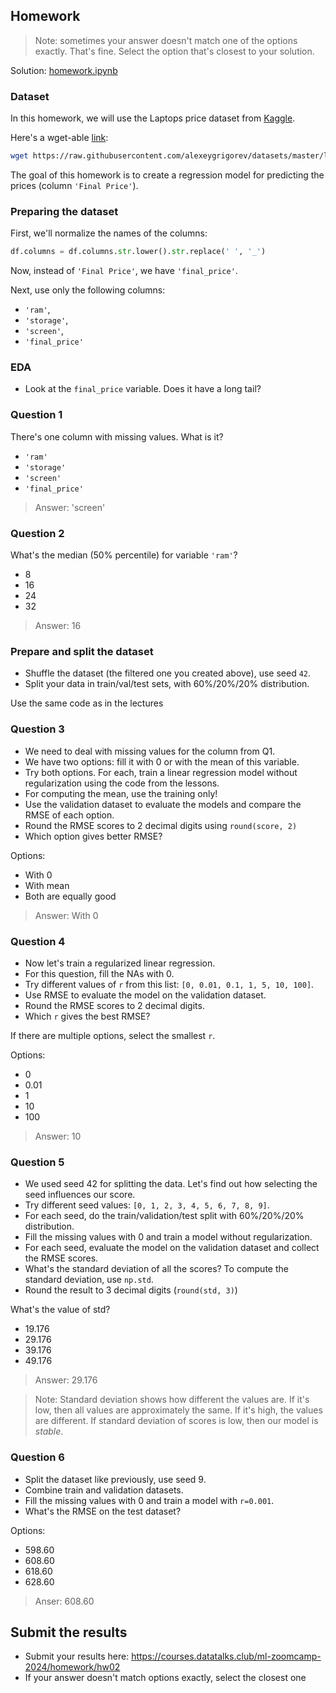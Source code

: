 ## Homework

> Note: sometimes your answer doesn't match one of
> the options exactly. That's fine.
> Select the option that's closest to your solution.

Solution: [homework.ipynb](homework.ipynb)

### Dataset

In this homework, we will use the Laptops price dataset from [Kaggle](https://www.kaggle.com/datasets/juanmerinobermejo/laptops-price-dataset).

Here's a wget-able [link](https://raw.githubusercontent.com/alexeygrigorev/datasets/master/laptops.csv):

```bash
wget https://raw.githubusercontent.com/alexeygrigorev/datasets/master/laptops.csv
```

The goal of this homework is to create a regression model for predicting the prices (column `'Final Price'`).

### Preparing the dataset

First, we'll normalize the names of the columns:

```python
df.columns = df.columns.str.lower().str.replace(' ', '_')
```

Now, instead of `'Final Price'`, we have `'final_price'`.

Next, use only the following columns:

- `'ram'`,
- `'storage'`,
- `'screen'`,
- `'final_price'`

### EDA

- Look at the `final_price` variable. Does it have a long tail?

### Question 1

There's one column with missing values. What is it?

- `'ram'`
- `'storage'`
- `'screen'`
- `'final_price'`

> Answer: 'screen'

### Question 2

What's the median (50% percentile) for variable `'ram'`?

- 8
- 16
- 24
- 32

> Answer: 16

### Prepare and split the dataset

- Shuffle the dataset (the filtered one you created above), use seed `42`.
- Split your data in train/val/test sets, with 60%/20%/20% distribution.

Use the same code as in the lectures

### Question 3

- We need to deal with missing values for the column from Q1.
- We have two options: fill it with 0 or with the mean of this variable.
- Try both options. For each, train a linear regression model without regularization using the code from the lessons.
- For computing the mean, use the training only!
- Use the validation dataset to evaluate the models and compare the RMSE of each option.
- Round the RMSE scores to 2 decimal digits using `round(score, 2)`
- Which option gives better RMSE?

Options:

- With 0
- With mean
- Both are equally good

> Answer: With 0

### Question 4

- Now let's train a regularized linear regression.
- For this question, fill the NAs with 0.
- Try different values of `r` from this list: `[0, 0.01, 0.1, 1, 5, 10, 100]`.
- Use RMSE to evaluate the model on the validation dataset.
- Round the RMSE scores to 2 decimal digits.
- Which `r` gives the best RMSE?

If there are multiple options, select the smallest `r`.

Options:

- 0
- 0.01
- 1
- 10
- 100

> Answer: 10

### Question 5

- We used seed 42 for splitting the data. Let's find out how selecting the seed influences our score.
- Try different seed values: `[0, 1, 2, 3, 4, 5, 6, 7, 8, 9]`.
- For each seed, do the train/validation/test split with 60%/20%/20% distribution.
- Fill the missing values with 0 and train a model without regularization.
- For each seed, evaluate the model on the validation dataset and collect the RMSE scores.
- What's the standard deviation of all the scores? To compute the standard deviation, use `np.std`.
- Round the result to 3 decimal digits (`round(std, 3)`)

What's the value of std?

- 19.176
- 29.176
- 39.176
- 49.176

> Answer: 29.176

> Note: Standard deviation shows how different the values are.
> If it's low, then all values are approximately the same.
> If it's high, the values are different.
> If standard deviation of scores is low, then our model is _stable_.

### Question 6

- Split the dataset like previously, use seed 9.
- Combine train and validation datasets.
- Fill the missing values with 0 and train a model with `r=0.001`.
- What's the RMSE on the test dataset?

Options:

- 598.60
- 608.60
- 618.60
- 628.60

> Anser: 608.60

## Submit the results

- Submit your results here: https://courses.datatalks.club/ml-zoomcamp-2024/homework/hw02
- If your answer doesn't match options exactly, select the closest one
